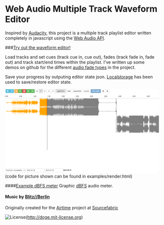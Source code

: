 Web Audio Multiple Track Waveform Editor
=================

Inspired by [Audacity](http://audacity.sourceforge.net/), this project is a multiple track playlist editor written completely in javascript using the [Web Audio API](http://webaudio.github.io/web-audio-api/).

###[Try out the waveform editor!](http://naomiaro.github.io/waveform-playlist/examples/render.html)

Load tracks and set cues (track cue in, cue out), fades (track fade in, fade out) and track start/end times within the playlist.
I've written up some demos on github for the different [audio fade types](https://github.com/naomiaro/Web-Audio-Fades) in the project.

Save your progress by outputing editor state json.
[Localstorage](http://diveintohtml5.info/storage.html) has been used to save/restore editor state.

![Screenshot](img/multitrack.png?raw=true "multi track full editor view")
(code for picture shown can be found in examples/render.html)

####[Example dBFS meter](http://naomiaro.github.io/waveform-playlist/examples/dbmeter.html)
Graphic [dBFS](http://en.wikipedia.org/wiki/DBFS) audio meter.

#### Music by [Blitz//Berlin](http://blitz-berlin.com/)

Originally created for the [Airtime](https://www.sourcefabric.org/en/airtime/) project at [Sourcefabric](https://www.sourcefabric.org/)

![License](https://img.shields.io/github/license/mashape/apistatus.svg)(http://doge.mit-license.org)
